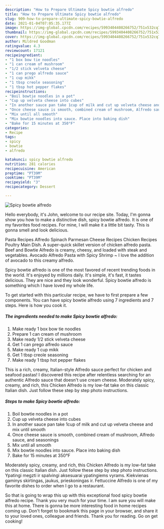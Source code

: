 ```yaml
---
description: "How to Prepare Ultimate Spicy bowtie alfredo"
title: "How to Prepare Ultimate Spicy bowtie alfredo"
slug: 909-how-to-prepare-ultimate-spicy-bowtie-alfredo
date: 2021-01-04T07:05:35.177Z
image: https://img-global.cpcdn.com/recipes/5993404408266752/751x532cq70/spicy-bowtie-alfredo-recipe-main-photo.jpg
thumbnail: https://img-global.cpcdn.com/recipes/5993404408266752/751x532cq70/spicy-bowtie-alfredo-recipe-main-photo.jpg
cover: https://img-global.cpcdn.com/recipes/5993404408266752/751x532cq70/spicy-bowtie-alfredo-recipe-main-photo.jpg
author: Mildred Goodman
ratingvalue: 4.3
reviewcount: 17121
recipeingredient:
- "1 box bow tie noodles"
- "1 can cream of mushroom"
- "1/2 stick velveta cheese"
- "1 can prego alfredo sauce"
- "1 cup mikk"
- "1 tbsp creole seasoning"
- "1 tbsp hot pepper flakes"
recipeinstructions:
- "Boil bowtie noodles in a pot"
- "Cup up velveta cheese into cubes"
- "In another sauce pan take 1cup of milk and cut up velveta cheese and mix until smooth"
- "Once cheese sauce is smooth, combined cream of mushroom, Alfredo sauce, and seasonings"
- "Mix until all smooth"
- "Mix bowtie noodles into sauce. Place into baking dish"
- "Bake for 15 minutes at 350°F"
categories:
- Recipe
tags:
- spicy
- bowtie
- alfredo

katakunci: spicy bowtie alfredo 
nutrition: 281 calories
recipecuisine: American
preptime: "PT39M"
cooktime: "PT39M"
recipeyield: "3"
recipecategory: Dessert

---
```



![Spicy bowtie alfredo](https://img-global.cpcdn.com/recipes/5993404408266752/751x532cq70/spicy-bowtie-alfredo-recipe-main-photo.jpg)

Hello everybody, it's John, welcome to our recipe site. Today, I'm gonna show you how to make a distinctive dish, spicy bowtie alfredo. It is one of my favorites food recipes. For mine, I will make it a little bit tasty. This is gonna smell and look delicious.

Pasta Recipes Alfredo Spinach Parmesan Cheese Recipes Chicken Recipes Poultry Main Dish. A super-quick skillet version of chicken alfredo pasta. Beef and Bowtie Alfredo is creamy, cheesy, and loaded with steak and vegetables. Avocado Alfredo Pasta with Spicy Shrimp ~ I love the addition of avocado to this creamy alfredo.

Spicy bowtie alfredo is one of the most favored of recent trending foods in the world. It's enjoyed by millions daily. It's simple, it's fast, it tastes delicious. They are nice and they look wonderful. Spicy bowtie alfredo is something which I have loved my whole life.


To get started with this particular recipe, we have to first prepare a few components. You can have spicy bowtie alfredo using 7 ingredients and 7 steps. Here is how you cook it.

<!--inarticleads1-->

##### The ingredients needed to make Spicy bowtie alfredo:

1. Make ready 1 box bow tie noodles
1. Prepare 1 can cream of mushroom
1. Make ready 1/2 stick velveta cheese
1. Get 1 can prego alfredo sauce
1. Make ready 1 cup mikk
1. Get 1 tbsp creole seasoning
1. Make ready 1 tbsp hot pepper flakes


This is a rich, creamy, Italian-style Alfredo sauce perfect for chicken and seafood pastas! I discovered this recipe after relentless searching for an authentic Alfredo sauce that doesn&#39;t use cream cheese. Moderately spicy, creamy, and rich, this Chicken Alfredo is my low-fat take on this classic Italian dish. Just follow these step by step photo instructions. 

<!--inarticleads2-->

##### Steps to make Spicy bowtie alfredo:

1. Boil bowtie noodles in a pot
1. Cup up velveta cheese into cubes
1. In another sauce pan take 1cup of milk and cut up velveta cheese and mix until smooth
1. Once cheese sauce is smooth, combined cream of mushroom, Alfredo sauce, and seasonings
1. Mix until all smooth
1. Mix bowtie noodles into sauce. Place into baking dish
1. Bake for 15 minutes at 350°F


Moderately spicy, creamy, and rich, this Chicken Alfredo is my low-fat take on this classic Italian dish. Just follow these step by step photo instructions. Ypatingi megzti ir spalvingi aksesuarai ypatingiems vyrams. Kiekvienas gaminys skirtingas, jaukus, prieskoningas ir. Fettuccine Alfredo is one of my favorite dishes to order when I go to a restaurant. 

So that is going to wrap this up with this exceptional food spicy bowtie alfredo recipe. Thank you very much for your time. I am sure you will make this at home. There is gonna be more interesting food in home recipes coming up. Don't forget to bookmark this page in your browser, and share it to your loved ones, colleague and friends. Thank you for reading. Go on get cooking!
